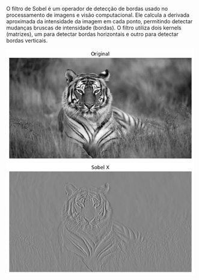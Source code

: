 O filtro de Sobel é um operador de detecção de bordas usado no processamento de imagens e visão computacional. Ele calcula a derivada aproximada da intensidade da imagem em cada ponto, permitindo detectar mudanças bruscas de intensidade (bordas). O filtro utiliza dois kernels (matrizes), um para detectar bordas horizontais e outro para detectar bordas verticais.

<img src="https://github.com/CyborgMx2024/Filtro_Sobel-Bordas-/blob/main/sobel2.png" alt="ORIGINAL" width="500" height="300">

<img src="https://github.com/CyborgMx2024/Filtro_Sobel-Bordas-/blob/main/sobel.png" alt="FILTRO" width="500" height="300">
